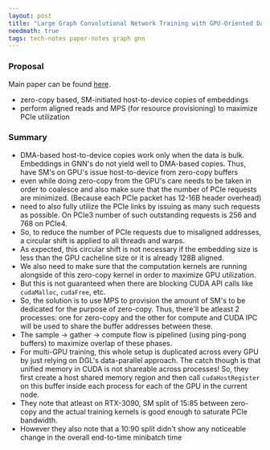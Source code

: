 ```yaml
---
layout: post
title: "Large Graph Convolutional Network Training with GPU-Oriented Data Communication Architecture"
needmath: true
tags: tech-notes paper-notes graph gnn
---
```


### Proposal
Main paper can be found [here](https://arxiv.org/pdf/2103.03330v1.pdf).

* zero-copy based, SM-initiated host-to-device copies of embeddings
* perform aligned reads and MPS (for resource provisioning) to maximize PCIe utilization

### Summary
- DMA-based host-to-device copies work only when the data is bulk. Embeddings in
  GNN's do not yield well to DMA-based copies. Thus, have SM's on GPU's issue
  host-to-device from zero-copy buffers
- even while doing zero-copy from the GPU's care needs to be taken in order to coalesce
  and also make sure that the number of PCIe requests are minimized. (Because each PCIe
  packet has 12-16B header overhead)
- need to also fully utilize the PCIe links by issuing as many such requests as
  possible. On PCIe3 number of such outstanding requests is 256 and 768 on PCIe4.
- So, to reduce the number of PCIe requests due to misaligned addresses, a circular
  shift is applied to all threads and warps.
- As expected, this circular shift is not necessary if the embedding size is less
  than the GPU cacheline size or it is already 128B aligned.
- We also need to make sure that the computation kernels are running alongside of
  this zero-copy kernel in order to maximize GPU utilization.
- But this is not guaranteed when there are blocking CUDA API calls like
  `cudaMalloc`, `cudaFree`, etc.
- So, the solution is to use MPS to provision the amount of SM's to be dedicated
  for the purpose of zero-copy. Thus, there'll be atleast 2 processes: one for
  zero-copy and the other for compute and CUDA IPC will be used to share the
  buffer addresses between these.
- The sample -> gather -> compute flow is pipelined (using ping-pong buffers) to
  maximize overlap of these phases.
- For multi-GPU training, this whole setup is duplicated across every GPU by just
  relying on DGL's data-parallel approach. The catch though is that unified memory
  in CUDA is not shareable across processes! So, they first create a host shared
  memory region and then call `cudaHostRegister` on this buffer inside each
  process for each of the GPU in the current node.
- They note that atleast on RTX-3090, SM split of 15:85 between zero-copy and the
  actual training kernels is good enough to saturate PCIe bandwidth.
- However they also note that a 10:90 split didn't show any noticeable change in
  the overall end-to-time minibatch time

